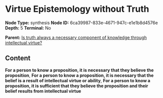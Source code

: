 # Virtue Epistemology without Truth

**Node Type:** synthesis
**Node ID:** 6ca39987-833e-4671-947c-e1e1b8d4576e
**Depth:** 5
**Terminal:** No

**Parent:** [Is truth always a necessary component of knowledge through intellectual virtue?](is-truth-always-a-necessary-component-of-knowledge-through-intellectual-virtue-antithesis-82ffc5a7-70b8-4d7e-a435-26ca867e354c.md)

## Content

**For a person to know a proposition, it is necessary that they believe the proposition**, **For a person to know a proposition, it is necessary that the belief is a result of intellectual virtue or ability**, **For a person to know a proposition, it is sufficient that they believe the proposition and their belief results from intellectual virtue**
